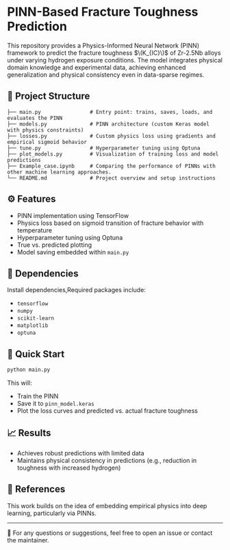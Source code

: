 # PINN-Based Fracture Toughness Prediction

This repository provides a Physics-Informed Neural Network (PINN) framework to predict the fracture toughness $\(K_{IC}\)$ of Zr-2.5Nb alloys under varying hydrogen exposure conditions. The model integrates physical domain knowledge and experimental data, achieving enhanced generalization and physical consistency even in data-sparse regimes.

## 📁 Project Structure

```
├── main.py                # Entry point: trains, saves, loads, and evaluates the PINN
├── models.py              # PINN architecture (custom Keras model with physics constraints)
├── losses.py              # Custom physics loss using gradients and empirical sigmoid behavior
├── tune.py                # Hyperparameter tuning using Optuna
├── plot_models.py         # Visualization of training loss and model predictions
├── Example_case.ipynb     # Comparing the performance of PINNs with other machine learning approaches.
└── README.md              # Project overview and setup instructions
```

## ⚙️ Features

- PINN implementation using TensorFlow 
- Physics loss based on sigmoid transition of fracture behavior with temperature
- Hyperparameter tuning using Optuna
- True vs. predicted plotting
- Model saving embedded within `main.py`

## 🧪 Dependencies

Install dependencies,Required packages include:
- `tensorflow`
- `numpy`
- `scikit-learn`
- `matplotlib`
- `optuna`

## 🚀 Quick Start

```bash
python main.py
```

This will:
- Train the PINN
- Save it to `pinn_model.keras`
- Plot the loss curves and predicted vs. actual fracture toughness

## 📈 Results
- Achieves robust predictions with limited data
- Maintains physical consistency in predictions (e.g., reduction in toughness with increased hydrogen)

## 🔬 References
This work builds on the idea of embedding empirical physics into deep learning, particularly via PINNs.

---

📧 For any questions or suggestions, feel free to open an issue or contact the maintainer.


